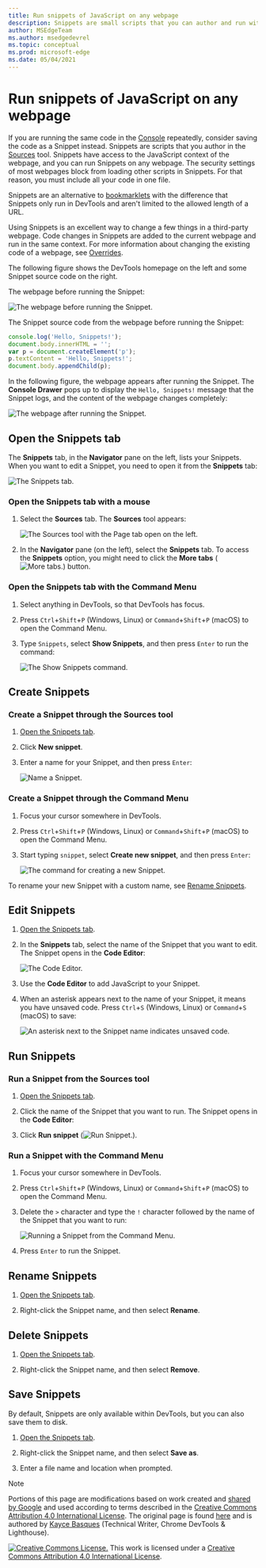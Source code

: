 ```yaml
---
title: Run snippets of JavaScript on any webpage
description: Snippets are small scripts that you can author and run within the Sources tool of Microsoft Edge DevTools.  You can access and run resources from any webpage.  When you run a Snippet, it runs from the context of the currently open webpage.
author: MSEdgeTeam
ms.author: msedgedevrel
ms.topic: conceptual
ms.prod: microsoft-edge
ms.date: 05/04/2021
---
```

<!-- Copyright Kayce Basques

   Licensed under the Apache License, Version 2.0 (the "License");
   you may not use this file except in compliance with the License.
   You may obtain a copy of the License at

       https://www.apache.org/licenses/LICENSE-2.0

   Unless required by applicable law or agreed to in writing, software
   distributed under the License is distributed on an "AS IS" BASIS,
   WITHOUT WARRANTIES OR CONDITIONS OF ANY KIND, either express or implied.
   See the License for the specific language governing permissions and
   limitations under the License.  -->
# Run snippets of JavaScript on any webpage

If you are running the same code in the [Console](../console/index.md) repeatedly, consider saving the code as a Snippet instead.  Snippets are scripts that you author in the [Sources](../sources/index.md) tool.  Snippets have access to the JavaScript context of the webpage, and you can run Snippets on any webpage.  The security settings of most webpages block from loading other scripts in Snippets.  For that reason, you must include all your code in one file.

Snippets are an alternative to [bookmarklets](https://en.wikipedia.org/wiki/Bookmarklet) with the difference that Snippets only run in DevTools and aren't limited to the allowed length of a URL.

Using Snippets is an excellent way to change a few things in a third-party webpage.  Code changes in Snippets are added to the current webpage and run in the same context.  For more information about changing the existing code of a webpage, see [Overrides](overrides.md).

The following figure shows the DevTools homepage on the left and some Snippet source code on the right.

The webpage before running the Snippet:

![The webpage before running the Snippet.](../media/javascript-sources-snippets-split-screen.msft.png)

The Snippet source code from the webpage before running the Snippet:

```javascript
console.log('Hello, Snippets!');
document.body.innerHTML = '';
var p = document.createElement('p');
p.textContent = 'Hello, Snippets!';
document.body.appendChild(p);
```

In the following figure, the webpage appears after running the Snippet.  The **Console Drawer** pops up to display the `Hello, Snippets!` message that the Snippet logs, and the content of the webpage changes completely:

![The webpage after running the Snippet.](../media/javascript-sources-snippets-split-screen-after.msft.png)


<!-- ====================================================================== -->
## Open the Snippets tab

The **Snippets** tab, in the **Navigator** pane on the left, lists your Snippets.  When you want to edit a Snippet, you need to open it from the **Snippets** tab:

![The Snippets tab.](../media/javascript-sources-snippets-pane.msft.png)

### Open the Snippets tab with a mouse

1. Select the **Sources** tab.  The **Sources** tool appears:

   ![The Sources tool with the Page tab open on the left.](../media/javascript-sources-page-pane.msft.png)

1. In the **Navigator** pane (on the left), select the **Snippets** tab.  To access the **Snippets** option, you might need to click the **More tabs** (![More tabs.](../media/more-tabs-icon.msft.png)) button.

### Open the Snippets tab with the Command Menu

1. Select anything in DevTools, so that DevTools has focus.

1. Press `Ctrl`+`Shift`+`P` (Windows, Linux) or `Command`+`Shift`+`P` (macOS) to open the Command Menu.

1. Type `Snippets`, select **Show Snippets**, and then press `Enter` to run the command:

   ![The Show Snippets command.](../media/javascript-search-show-snippets.msft.png)


<!-- ====================================================================== -->
## Create Snippets

### Create a Snippet through the Sources tool

1. [Open the Snippets tab](#open-the-snippets-tab).

1. Click **New snippet**.

1. Enter a name for your Snippet, and then press `Enter`:

   ![Name a Snippet.](../media/javascript-sources-snippets-naming.msft.png)

### Create a Snippet through the Command Menu

1. Focus your cursor somewhere in DevTools.

1. Press `Ctrl`+`Shift`+`P` (Windows, Linux) or `Command`+`Shift`+`P` (macOS) to open the Command Menu.

1. Start typing `snippet`, select **Create new snippet**, and then press `Enter`:

   ![The command for creating a new Snippet.](../media/javascript-search-create-new-snippet.msft.png)

To rename your new Snippet with a custom name, see [Rename Snippets](#rename-snippets).


<!-- ====================================================================== -->
## Edit Snippets

1. [Open the Snippets tab](#open-the-snippets-tab).

1. In the **Snippets** tab, select the name of the Snippet that you want to edit.  The Snippet opens in the **Code Editor**:

   ![The Code Editor.](../media/javascript-sources-snippets-editor-saved.msft.png)

1. Use the **Code Editor** to add JavaScript to your Snippet.

1. When an asterisk appears next to the name of your Snippet, it means you have unsaved code.  Press `Ctrl`+`S` (Windows, Linux) or `Command`+`S` (macOS) to save:

   ![An asterisk next to the Snippet name indicates unsaved code.](../media/javascript-sources-snippets-editor-unsaved.msft.png)


<!-- ====================================================================== -->
## Run Snippets

### Run a Snippet from the Sources tool

1. [Open the Snippets tab](#open-the-snippets-tab).

1. Click the name of the Snippet that you want to run.  The Snippet opens in the **Code Editor**:

1. Click **Run snippet** (![Run Snippet.](../media/run-snippet-icon.msft.png)).

### Run a Snippet with the Command Menu

1. Focus your cursor somewhere in DevTools.

1. Press `Ctrl`+`Shift`+`P` (Windows, Linux) or `Command`+`Shift`+`P` (macOS) to open the Command Menu.

1. Delete the `>` character and type the `!` character followed by the name of the Snippet that you want to run:

   ![Running a Snippet from the Command Menu.](../media/javascript-search-run-command.msft.png)

1. Press `Enter` to run the Snippet.


<!-- ====================================================================== -->
## Rename Snippets

1. [Open the Snippets tab](#open-the-snippets-tab).

1. Right-click the Snippet name, and then select **Rename**.


<!-- ====================================================================== -->
## Delete Snippets

1. [Open the Snippets tab](#open-the-snippets-tab).

1. Right-click the Snippet name, and then select **Remove**.


<!-- ====================================================================== -->
## Save Snippets

By default, Snippets are only available within DevTools, but you can also save them to disk.

1. [Open the Snippets tab](#open-the-snippets-tab).

1. Right-click the Snippet name, and then select **Save as**.

1. Enter a file name and location when prompted.


<!-- ====================================================================== -->
> [!NOTE]
> Portions of this page are modifications based on work created and [shared by Google](https://developers.google.com/terms/site-policies) and used according to terms described in the [Creative Commons Attribution 4.0 International License](https://creativecommons.org/licenses/by/4.0).
> The original page is found [here](https://developer.chrome.com/docs/devtools/javascript/snippets/) and is authored by [Kayce Basques](https://developers.google.com/web/resources/contributors#kayce-basques) (Technical Writer, Chrome DevTools \& Lighthouse).

[![Creative Commons License.](https://i.creativecommons.org/l/by/4.0/88x31.png)](https://creativecommons.org/licenses/by/4.0)
This work is licensed under a [Creative Commons Attribution 4.0 International License](https://creativecommons.org/licenses/by/4.0).
